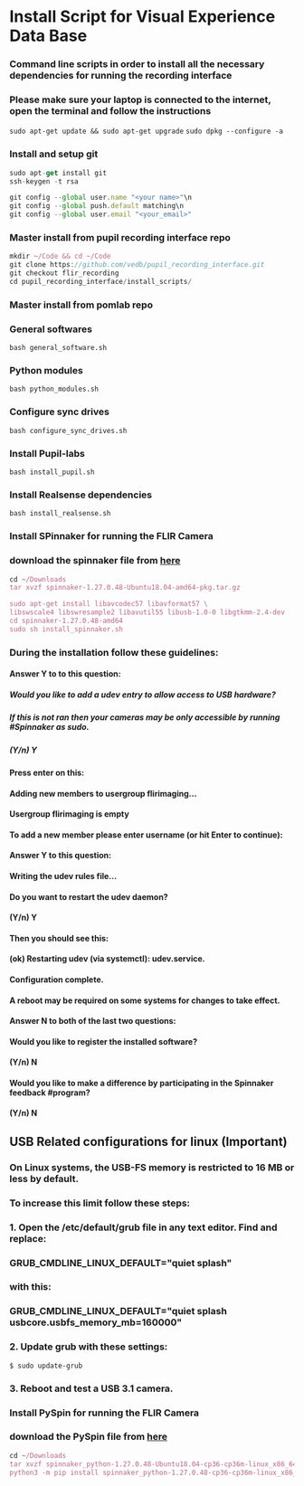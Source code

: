 # Install Script for Visual Experience Data Base

### Command line scripts in order to install all the necessary dependencies for running the recording interface

### Please make sure your laptop is connected to the internet, open the terminal and follow the instructions

`sudo apt-get update && sudo apt-get upgrade`
`sudo dpkg --configure -a`

### Install and setup git
```javascript
sudo apt-get install git
ssh-keygen -t rsa

git config --global user.name "<your name>"\n
git config --global push.default matching\n
git config --global user.email "<your_email>"
```

### Master install from pupil recording interface repo
```javascript
mkdir ~/Code && cd ~/Code
git clone https://github.com/vedb/pupil_recording_interface.git
git checkout flir_recording
cd pupil_recording_interface/install_scripts/
```
### Master install from pomlab repo

### General softwares
`bash general_software.sh`

### Python modules
`bash python_modules.sh`

### Configure sync drives
`bash configure_sync_drives.sh`

### Install Pupil-labs 
`bash install_pupil.sh`

### Install Realsense dependencies
`bash install_realsense.sh`

### Install SPinnaker for running the FLIR Camera

### download the spinnaker file from [here](https://flir.app.boxcn.net/v/SpinnakerSDK/file/546280594576)
```javascript
cd ~/Downloads
tar xvzf spinnaker-1.27.0.48-Ubuntu18.04-amd64-pkg.tar.gz

sudo apt-get install libavcodec57 libavformat57 \
libswscale4 libswresample2 libavutil55 libusb-1.0-0 libgtkmm-2.4-dev
cd spinnaker-1.27.0.48-amd64
sudo sh install_spinnaker.sh
```
### During the installation follow these guidelines:
#### Answer Y to to this question:
##### Would you like to add a udev entry to allow access to USB hardware?
##### If this is not ran then your cameras may be only accessible by running #Spinnaker as sudo.
##### (Y/n)  Y

#### Press enter on this:
#### Adding new members to usergroup flirimaging...
#### Usergroup flirimaging is empty
#### To add a new member please enter username (or hit Enter to continue):

#### Answer Y to this question:
#### Writing the udev rules file...
#### Do you want to restart the udev daemon?
#### (Y/n)  Y

#### Then you should see this:
#### (ok) Restarting udev (via systemctl): udev.service.
#### Configuration complete.
#### A reboot may be required on some systems for changes to take effect.

#### Answer N to both of the last two questions:
#### Would you like to register the installed software?
#### (Y/n) N
#### Would you like to make a difference by participating in the Spinnaker feedback #program?
#### (Y/n) N


## USB Related configurations for linux (Important)

### On Linux systems, the USB-FS memory is restricted to 16 MB or less by default.
### To increase this limit follow these steps:

###    1. Open the /etc/default/grub file in any text editor. Find and replace:

###    GRUB_CMDLINE_LINUX_DEFAULT="quiet splash"

###    with this:

###    GRUB_CMDLINE_LINUX_DEFAULT="quiet splash usbcore.usbfs_memory_mb=160000"

###    2. Update grub with these settings:
`$ sudo update-grub`

### 3. Reboot and test a USB 3.1 camera.


### Install PySpin for running the FLIR Camera

### download the PySpin file from [here](https://flir.app.boxcn.net/v/SpinnakerSDK/file/546281058590)

```javascript
cd ~/Downloads
tar xvzf spinnaker_python-1.27.0.48-Ubuntu18.04-cp36-cp36m-linux_x86_64.tar.gz
python3 -m pip install spinnaker_python-1.27.0.48-cp36-cp36m-linux_x86_64.whl
```